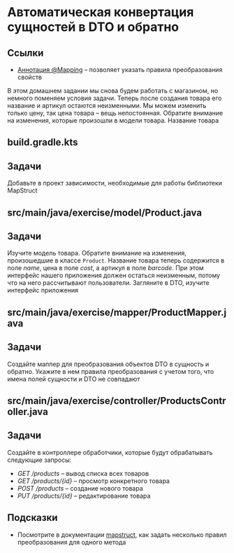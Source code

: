 # Автоматическая конвертация сущностей в DTO и обратно

## Ссылки

* [Аннотация @Mapping](https://mapstruct.org/documentation/stable/reference/html/#basic-mappings) – позволяет указать правила преобразования свойств

В этом домашнем задании мы снова будем работать с магазином, но немного поменяем условия задачи. Теперь после создания товара его название и артикул остаются неизменными. Мы можем изменить только цену, так цена товара – вещь непостоянная. Обратите внимание на изменения, которые произошли в модели товара. Название товара

## build.gradle.kts

## Задачи

Добавьте в проект зависимости, необходимые для работы библиотеки MapStruct

## src/main/java/exercise/model/Product.java

## Задачи

Изучите модель товара. Обратите внимание на изменения, произошедшие в классе `Product`. Название товара теперь содержится в поле *name*, цена в поле *cost*, а артикул в поле *barcode*. При этом интерфейс нашего приложения должен остаться неизменным, потому что на него рассчитывают пользователи. Загляните в DTO, изучите интерфейс приложения

## src/main/java/exercise/mapper/ProductMapper.java

## Задачи

Создайте маппер для преобразования объектов DTO в сущность и обратно. Укажите в нем правила преобразования с учетом того, что имена полей сущности и DTO не совпадают

## src/main/java/exercise/controller/ProductsController.java

## Задачи

Создайте в контроллере обработчики, которые будут обрабатывать следующие запросы:

* *GET /products* – вывод списка всех товаров
* *GET /products/{id}* – просмотр конкретного товара
* *POST /products* – создание нового товара
* *PUT /products/{id}* – редактирование товара

## Подсказки

* Посмотрите в документации [mapstruct](https://mapstruct.org/documentation/stable/reference/html/#basic-mappings), как задать несколько правил преобразования для одного метода
